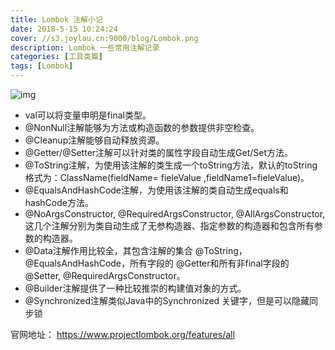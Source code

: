 ```yaml
---
title: Lombok 注解小记
date: 2018-5-15 10:24:24
cover: //s3.joylau.cn:9000/blog/Lombok.png
description: Lombok 一些常用注解记录
categories: [工具类篇]
tags: [Lombok]
---
```


<!-- more -->


![img](//s3.joylau.cn:9000/blog/Lombok.png)

- val可以将变量申明是final类型。
- @NonNull注解能够为方法或构造函数的参数提供非空检查。
- @Cleanup注解能够自动释放资源。
- @Getter/@Setter注解可以针对类的属性字段自动生成Get/Set方法。
- @ToString注解，为使用该注解的类生成一个toString方法，默认的toString格式为：ClassName(fieldName= fieleValue ,fieldName1=fieleValue)。
- @EqualsAndHashCode注解，为使用该注解的类自动生成equals和hashCode方法。
- @NoArgsConstructor, @RequiredArgsConstructor, @AllArgsConstructor,这几个注解分别为类自动生成了无参构造器、指定参数的构造器和包含所有参数的构造器。
- @Data注解作用比较全，其包含注解的集合 @ToString， @EqualsAndHashCode，所有字段的 @Getter和所有非final字段的 @Setter, @RequiredArgsConstructor。
- @Builder注解提供了一种比较推崇的构建值对象的方式。
- @Synchronized注解类似Java中的Synchronized 关键字，但是可以隐藏同步锁


官网地址： https://www.projectlombok.org/features/all
